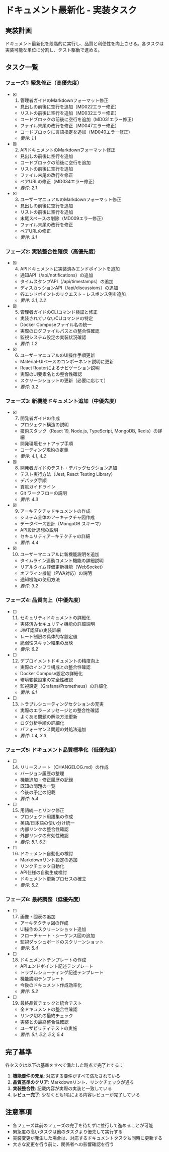 # ドキュメント最新化 - 実装タスク

## 実装計画

ドキュメント最新化を段階的に実行し、品質と利便性を向上させる。各タスクは実装可能な単位に分割し、テスト駆動で進める。

## タスク一覧

### フェーズ1: 緊急修正（高優先度）

- [x] 1. 管理者ガイドのMarkdownフォーマット修正
  - 見出しの前後に空行を追加（MD022エラー修正）
  - リストの前後に空行を追加（MD032エラー修正）
  - コードブロックの前後に空行を追加（MD031エラー修正）
  - ファイル末尾の改行を修正（MD047エラー修正）
  - コードブロックに言語指定を追加（MD040エラー修正）
  - _要件: 1.1_

- [x] 2. APIドキュメントのMarkdownフォーマット修正
  - 見出しの前後に空行を追加
  - コードブロックの前後に空行を追加
  - リストの前後に空行を追加
  - ファイル末尾の改行を修正
  - ベアURLの修正（MD034エラー修正）
  - _要件: 2.1_

- [x] 3. ユーザーマニュアルのMarkdownフォーマット修正
  - 見出しの前後に空行を追加
  - リストの前後に空行を追加
  - 末尾スペースの削除（MD009エラー修正）
  - ファイル末尾の改行を修正
  - ベアURLの修正
  - _要件: 3.1_

### フェーズ2: 実装整合性確保（高優先度）

- [x] 4. APIドキュメントに実装済みエンドポイントを追加
  - 通知API（/api/notifications）の追加
  - タイムスタンプAPI（/api/timestamps）の追加
  - ディスカッションAPI（/api/discussions）の追加
  - 各エンドポイントのリクエスト・レスポンス例を追加
  - _要件: 2.1, 2.2_

- [x] 5. 管理者ガイドのCLIコマンド検証と修正
  - 実装されていないCLIコマンドの特定
  - Docker Composeファイル名の統一
  - 実際のログファイルパスとの整合性確認
  - 監視システム設定の実装状況確認
  - _要件: 1.2_

- [x] 6. ユーザーマニュアルのUI操作手順更新
  - Material-UIベースのコンポーネント説明に更新
  - React Routerによるナビゲーション説明
  - 実際のUI要素名との整合性確認
  - スクリーンショットの更新（必要に応じて）
  - _要件: 3.2_

### フェーズ3: 新機能ドキュメント追加（中優先度）

- [x] 7. 開発者ガイドの作成
  - プロジェクト構造の説明
  - 技術スタック（React 19, Node.js, TypeScript, MongoDB, Redis）の詳細
  - 開発環境セットアップ手順
  - コーディング規約の定義
  - _要件: 4.1, 4.2_

- [x] 8. 開発者ガイドのテスト・デバッグセクション追加
  - テスト実行方法（Jest, React Testing Library）
  - デバッグ手順
  - 貢献ガイドライン
  - Git ワークフローの説明
  - _要件: 4.3_

- [x] 9. アーキテクチャドキュメントの作成
  - システム全体のアーキテクチャ図作成
  - データベース設計（MongoDB スキーマ）
  - API設計思想の説明
  - セキュリティアーキテクチャの詳細
  - _要件: 4.4_

- [x] 10. ユーザーマニュアルに新機能説明を追加
  - タイムライン連動コメント機能の詳細説明
  - リアルタイム評価更新機能（WebSocket）
  - オフライン機能（PWA対応）の説明
  - 通知機能の使用方法
  - _要件: 3.2_

### フェーズ4: 品質向上（中優先度）

- [ ] 11. セキュリティドキュメントの詳細化
  - 実装済みセキュリティ機能の詳細説明
  - JWT認証の実装詳細
  - レート制限の具体的な設定値
  - 脆弱性スキャン結果の反映
  - _要件: 6.2_

- [ ] 12. デプロイメントドキュメントの精度向上
  - 実際のインフラ構成との整合性確認
  - Docker Compose設定の詳細化
  - 環境変数設定の完全性確認
  - 監視設定（Grafana/Prometheus）の詳細化
  - _要件: 6.1_

- [ ] 13. トラブルシューティングセクションの充実
  - 実際のエラーメッセージとの整合性確認
  - よくある問題の解決方法更新
  - ログ分析手順の詳細化
  - パフォーマンス問題の対処法追加
  - _要件: 1.4, 3.3_

### フェーズ5: ドキュメント品質標準化（低優先度）

- [ ] 14. リリースノート（CHANGELOG.md）の作成
  - バージョン履歴の整理
  - 機能追加・修正履歴の記録
  - 既知の問題の一覧
  - 今後の予定の記載
  - _要件: 5.4_

- [ ] 15. 用語統一とリンク修正
  - プロジェクト用語集の作成
  - 英語/日本語の使い分け統一
  - 内部リンクの整合性確認
  - 外部リンクの有効性確認
  - _要件: 5.1, 5.3_

- [ ] 16. ドキュメント自動化の検討
  - Markdownリント設定の追加
  - リンクチェック自動化
  - API仕様の自動生成検討
  - ドキュメント更新プロセスの確立
  - _要件: 5.2_

### フェーズ6: 最終調整（低優先度）

- [ ] 17. 画像・図表の追加
  - アーキテクチャ図の作成
  - UI操作のスクリーンショット追加
  - フローチャート・シーケンス図の追加
  - 監視ダッシュボードのスクリーンショット
  - _要件: 5.4_

- [ ] 18. ドキュメントテンプレートの作成
  - APIエンドポイント記述テンプレート
  - トラブルシューティング記述テンプレート
  - 機能説明テンプレート
  - 今後のドキュメント作成効率化
  - _要件: 5.2_

- [ ] 19. 最終品質チェックと統合テスト
  - 全ドキュメントの整合性確認
  - リンク切れの最終チェック
  - 実装との最終整合性確認
  - ユーザビリティテストの実施
  - _要件: 5.1, 5.2, 5.3, 5.4_

## 完了基準

各タスクは以下の基準をすべて満たした時点で完了とする：

1. **機能要件の充足**: 対応する要件がすべて満たされている
2. **品質基準のクリア**: Markdownリント、リンクチェックが通る
3. **実装整合性**: 記載内容が実際の実装と一致している
4. **レビュー完了**: 少なくとも1名による内容レビューが完了している

## 注意事項

- 各フェーズは前のフェーズの完了を待たずに並行して進めることが可能
- 緊急度の高いタスクは他のタスクより優先して実行する
- 実装変更が発生した場合は、対応するドキュメントタスクも同時に更新する
- 大きな変更を行う前に、関係者への影響確認を行う